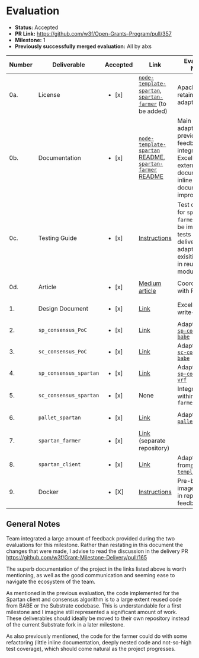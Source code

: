 # Evaluation

- **Status:** Accepted
- **PR Link:** https://github.com/w3f/Open-Grants-Program/pull/357
- **Milestone:** 1
- **Previously successfully merged evaluation:** All by alxs

| Number | Deliverable | Accepted | Link | Evaluation Notes |
| ------------- | ------------- | ------------- | ------------- |------------- |
| 0a. | License | <ul><li>[x] </li></ul> | [`node-template-spartan`](https://github.com/subspace/substrate/blob/w3f-spartan-ms-1/bin/node-template-spartan/LICENSE), [`spartan-farmer`](https://github.com/subspace/spartan-farmer/LICENSE) (to be added) | Apache 2.0 or retained from adapted work
| 0b. | Documentation | <ul><li>[x] </li></ul> | [`node-template-spartan` README](https://github.com/subspace/substrate/blob/w3f-spartan-ms-1/bin/node-template-spartan), [`spartan-farmer` README](https://github.com/subspace/spartan-farmer/tree/w3f-spartan-ms-1.2) | Main README adapted and previous feedback integrated. Excellent external documentation, inline documentation improved |
| 0c. | Testing Guide | <ul><li>[x] </li></ul> | [Instructions](https://github.com/subspace/substrate/tree/w3f-spartan-ms-1/bin/node-template-spartan#run-tests) | Test coverage for `spartan-farmer` could be improved, tests in other deliverables adapted from exisiting ones in reused modules
| 0d. | Article | <ul><li>[x] </li></ul> | [Medium article](https://medium.com/@jeremiahwagstaff/bringing-poc-consensus-to-substrate-d49d49a912bd) |  Coordinated with PR |
| 1. | Design Document | <ul><li>[x] </li></ul> | [Link](https://github.com/subspace/substrate/blob/poc/frame/spartan/design.md#spartan-design-document) | Excellent write-up |
| 2. | `sp_consensus_PoC` | <ul><li>[x] </li></ul> | [Link](https://github.com/subspace/substrate/tree/w3f-spartan-ms-1/primitives/consensus/poc) | Adapted from [`sp-consensus-babe`](https://github.com/paritytech/substrate/tree/master/primitives/consensus/babe) |
| 3. | `sc_consensus_PoC` | <ul><li>[x] </li></ul> | [Link](https://github.com/subspace/substrate/tree/w3f-spartan-ms-1/client/consensus/poc) | Adapted from [`sc-consensus-babe`](https://github.com/paritytech/substrate/tree/master/client/consensus/babe) |
| 4. | `sp_consensus_spartan` | <ul><li>[x] </li></ul> | [Link](https://github.com/subspace/substrate/tree/w3f-spartan-ms-1/primitives/consensus/spartan) | Adapted from [`sp-consensus-vrf`](https://github.com/paritytech/substrate/tree/master/primitives/consensus/vrf) |
| 5. | `sc_consensus_spartan` | <ul><li>[x] </li></ul> | None | Integrated within `spartan-farmer` |
| 6. | `pallet_spartan` | <ul><li>[x] </li></ul> | [Link](https://github.com/subspace/substrate/tree/w3f-spartan-ms-1/frame/spartan) | Adapted from [`pallet-babe`](https://github.com/paritytech/substrate/tree/master/primitives/consensus/babe) |
| 7. | `spartan_farmer` | <ul><li>[x] </li></ul> | [Link](https://github.com/subspace/spartan-farmer/tree/w3f-spartan-ms-1.2) (separate repository) | |
| 8. | `spartan_client` | <ul><li>[x] </li></ul> | [Link](https://github.com/subspace/substrate/tree/poc/bin/node-template-spartan) | Adapted from[`node-template`](https://github.com/paritytech/substrate/tree/master/bin/node-template) |
| 9. | Docker | <ul><li>[X] </li></ul> | [Instructions](https://github.com/subspace/substrate/tree/poc/bin/node-template-spartan#run-tests) | Pre-built images added in reponse to feedback |


## General Notes

Team integrated a large amount of feedback provided during the two evaluations for this milestone. Rather than restating in this document the changes that were made, I advise to read the discussion in the delivery PR https://github.com/w3f/Grant-Milestone-Delivery/pull/165

The superb documentation of the project in the links listed above is worth mentioning, as well as the good communication and seeming ease to navigate the ecosystem of the team.

As mentioned in the previous evaluation, the code implemented for the Spartan client and consensus algorithm is to a large extent reused code from BABE or the Substrate codebase. This is understandable for a first milestone and I imagine still represented a significant amount of work. These deliverables should ideally be moved to their own repository instead of the current Substrate fork in a later milestone.

As also previously mentioned, the code for the farmer could do with some refactoring (little inline documentation, deeply nested code and not-so-high test coverage), which should come natural as the project progresses.
